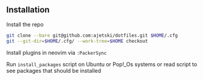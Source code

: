 ## Installation

Install the repo
```bash
git clone --bare git@github.com:ajetski/dotfiles.git $HOME/.cfg
git --git-dir=$HOME/.cfg/ --work-tree=$HOME checkout
```

Install plugins in neovim via `:PackerSync`

Run `install_packages` script on Ubuntu or Pop!_Os systems or read script to see packages that should be installed
